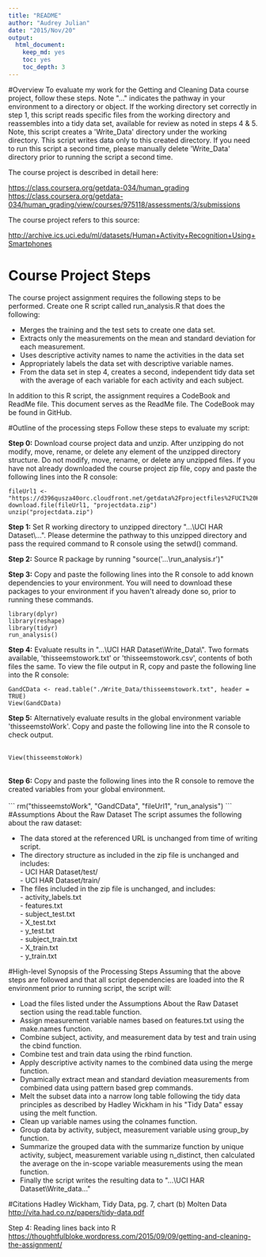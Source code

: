 ```yaml
---
title: "README"
author: "Audrey Julian"
date: "2015/Nov/20"
output:
  html_document:
    keep_md: yes
    toc: yes
    toc_depth: 3
---
```


#Overview
To evaluate my work for the Getting and Cleaning Data course project, follow
these steps. Note "..." indicates the pathway in your environment to a directory
or object. If the working directory set correctly in step 1, this script reads
specific files from the working directory and reassembles into a tidy data set,
available for review as noted in steps 4 & 5. Note, this script creates a 
'Write_Data' directory under the working directory. This script writes data only
to this created directory. If you need to run this script a second time, please
manually delete 'Write_Data' directory prior to running the script a second
time.

The course project is described in detail here:

https://class.coursera.org/getdata-034/human_grading<BR>
https://class.coursera.org/getdata-034/human_grading/view/courses/975118/assessments/3/submissions<BR>

The course project refers to this source:

http://archive.ics.uci.edu/ml/datasets/Human+Activity+Recognition+Using+Smartphones

# Course Project Steps
The course project assignment requires the following steps to be performed. 
Create one R script called run_analysis.R that does the following:

- Merges the training and the test sets to create one data set.
- Extracts only the measurements on the mean and standard deviation for each 
measurement. 
- Uses descriptive activity names to name the activities in the data set
- Appropriately labels the data set with descriptive variable names. 
- From the data set in step 4, creates a second, independent tidy data set with
the average of each variable for each activity and each subject.

In addition to this R script, the assignment requires a CodeBook and ReadMe 
file. This document serves as the ReadMe file. The CodeBook may be found in
GitHub.

#Outline of the processing steps
Follow these steps to evaluate my script:

<b>Step 0:</b> Download course project data and unzip. After unzipping do not 
        modify, move, rename, or delete any element of the unzipped directory 
        structure. Do not modify, move, rename, or delete any unzipped files. If
        you have not already downloaded the course project zip file, copy and 
        paste the following lines into the R console:
        
```
fileUrl1 <- "https://d396qusza40orc.cloudfront.net/getdata%2Fprojectfiles%2FUCI%20HAR%20Dataset.zip"
download.file(fileUrl1, "projectdata.zip")
unzip("projectdata.zip")
```

<b>Step 1:</b> Set R working directory to unzipped directory 
        "...\\UCI HAR Dataset\\...". Please determine the pathway to this 
        unzipped directory and pass the required command to R console using the
        setwd() command.

<b>Step 2:</b> Source R package by running "source('...\\run_analysis.r')"

<b>Step 3:</b> Copy and paste the following lines into the R console to add 
        known dependencies to your environment. You will need to download these
        packages to your environment if you haven't already done so, prior to 
        running these commands.

```        
library(dplyr)
library(reshape)
library(tidyr)
run_analysis()
```



<b>Step 4:</b> Evaluate results in "...\\UCI HAR Dataset\\Write_Data\\". Two 
        formats available, 'thisseemstowork.txt' or 'thisseemstowork.csv', 
        contents of both files the same. To view the file output in R, copy and 
        paste the following line into the R console:

```
GandCData <- read.table("./Write_Data/thisseemstowork.txt", header = TRUE)
View(GandCData)
```

<b>Step 5:</b> Alternatively evaluate results in the global environment variable
        'thisseemstoWork'. Copy and paste the following line into the R console
        to check output.<BR>
<BR>
```
View(thisseemstoWork)
```
<BR>
<b>Step 6:</b> Copy and paste the following lines into the R console to remove
        the created variables from your global environment.<BR>
<BR>
```
rm("thisseemstoWork", "GandCData", "fileUrl1", "run_analysis")
```
<BR>
#Assumptions About the Raw Dataset
The script assumes the following about the raw dataset:

- The data stored at the referenced URL is unchanged from time of writing script.
- The directory structure as included in the zip file is unchanged and includes:<BR>
        - UCI HAR Dataset/test/<BR>
        - UCI HAR Dataset/train/<BR>
- The files included in the zip file is unchanged, and includes:<BR>
        - activity_labels.txt<BR>
        - features.txt<BR>
        - subject_test.txt<BR>
        - X_test.txt<BR>
        - y_test.txt<BR>
        - subject_train.txt<BR>
        - X_train.txt<BR>
        - y_train.txt<BR>

#High-level Synopsis of the Processing Steps
Assuming that the above steps are followed and that all script dependencies are
loaded into the R environment prior to running script, the script will:

- Load the files listed under the Assumptions About the Raw Dataset section
using the read.table function.
- Assign measurement variable names based on features.txt using the make.names
function.
- Combine subject, activity, and measurement data by test and train using the 
cbind function.
- Combine test and train data using the rbind function.
- Apply descriptive activity names to the combined data using the merge 
function.
- Dynamically extract mean and standard deviation measurements from combined
data using pattern based grep commands.
- Melt the subset data into a narrow long table following the tidy data
principles as described by Hadley Wickham in his "Tidy Data" essay using the melt
function.
- Clean up variable names using the colnames function.
- Group data by activity, subject, measurement variable using group_by 
function.
- Summarize the grouped data with the summarize function by unique activity, 
subject, measurement variable using n_distinct, then calculated the average on 
the in-scope variable measurements using the mean function.
- Finally the script writes the resulting data to 
"...\\UCI HAR Dataset\\Write_data..."

#Citations
Hadley Wickham, Tidy Data, pg. 7, chart (b) Molten Data<BR>
http://vita.had.co.nz/papers/tidy-data.pdf<BR>

Step 4: Reading lines back into R<BR>
https://thoughtfulbloke.wordpress.com/2015/09/09/getting-and-cleaning-the-assignment/